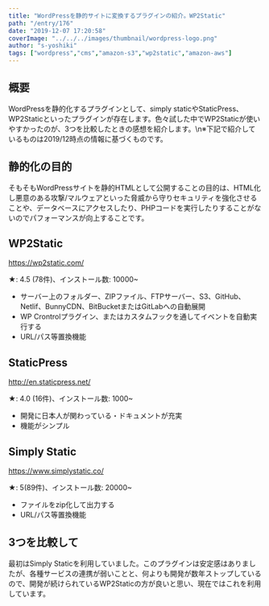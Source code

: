 ```yaml
---
title: "WordPressを静的サイトに変換するプラグインの紹介。WP2Static"
path: "/entry/176"
date: "2019-12-07 17:20:58"
coverImage: "../../../images/thumbnail/wordpress-logo.png"
author: "s-yoshiki"
tags: ["wordpress","cms","amazon-s3","wp2static","amazon-aws"]
---
```


## 概要

WordPressを静的化するプラグインとして、simply staticやStaticPress、WP2Staticといったプラグインが存在します。色々試した中でWP2Staticが使いやすかったのが、3つを比較したときの感想を紹介します。\n※下記で紹介しているものは2019/12時点の情報に基づくものです。

## 静的化の目的

そもそもWordPressサイトを静的HTMLとして公開することの目的は、HTML化し悪意のある攻撃/マルウェアといった脅威から守りセキュリティを強化させることや、データベースにアクセスしたり、PHPコードを実行したりすることがないのでパフォーマンスが向上することです。

## WP2Static

<!-- wp:html -->

<a href="https://wp2static.com/">https://wp2static.com/</a>

<!-- /wp:html -->

★: 4.5 (78件)、インストール数: 10000~

<!-- wp:list -->
<ul><li>サーバー上のフォルダー、ZIPファイル、FTPサーバー、S3、GitHub、Netlif、BunnyCDN、BitBucketまたはGitLabへの自動展開</li><li>WP Crontrolプラグイン、またはカスタムフックを通してイベントを自動実行する</li><li>URL/パス等置換機能</li></ul>
<!-- /wp:list -->

## StaticPress

<a href="http://en.staticpress.net/">http://en.staticpress.net/</a>

★: 4.0 (16件)、インストール数: 1000~

<!-- wp:list -->
<ul><li>開発に日本人が関わっている・ドキュメントが充実</li><li>機能がシンプル</li></ul>
<!-- /wp:list -->

## Simply Static

<a href="https://www.simplystatic.co/">https://www.simplystatic.co/</a>

★: 5(89件)、インストール数: 20000~

<!-- wp:list -->
<ul><li>ファイルをzip化して出力する</li><li>URL/パス等置換機能</li></ul>
<!-- /wp:list -->

## 3つを比較して

最初はSimply Staticを利用していました。このプラグインは安定感はありましたが、各種サービスの連携が弱いことと、何よりも開発が数年ストップしているので、開発が続けられているWP2Staticの方が良いと思い、現在ではこれを利用しています。
